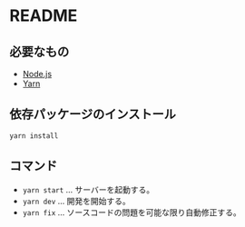 # README

## 必要なもの

- [Node.js](https://nodejs.org/ja/)
- [Yarn](https://yarnpkg.com/ja/)

## 依存パッケージのインストール

```
yarn install
```

## コマンド

- `yarn start` … サーバーを起動する。
- `yarn dev` … 開発を開始する。
- `yarn fix` … ソースコードの問題を可能な限り自動修正する。
